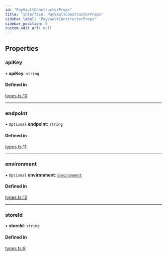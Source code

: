 ```yaml
---
id: "PayVaultConstructorProps"
title: "Interface: PayVaultConstructorProps"
sidebar_label: "PayVaultConstructorProps"
sidebar_position: 0
custom_edit_url: null
---
```


## Properties

### apiKey

• **apiKey**: `string`

#### Defined in

[types.ts:10](https://github.com/Project-Krypto/ReactPayVault/blob/ca186c4/src/lib/types.ts#L10)

___

### endpoint

• `Optional` **endpoint**: `string`

#### Defined in

[types.ts:11](https://github.com/Project-Krypto/ReactPayVault/blob/ca186c4/src/lib/types.ts#L11)

___

### environment

• `Optional` **environment**: [`Environment`](../enums/Environment.md)

#### Defined in

[types.ts:12](https://github.com/Project-Krypto/ReactPayVault/blob/ca186c4/src/lib/types.ts#L12)

___

### storeId

• **storeId**: `string`

#### Defined in

[types.ts:9](https://github.com/Project-Krypto/ReactPayVault/blob/ca186c4/src/lib/types.ts#L9)
